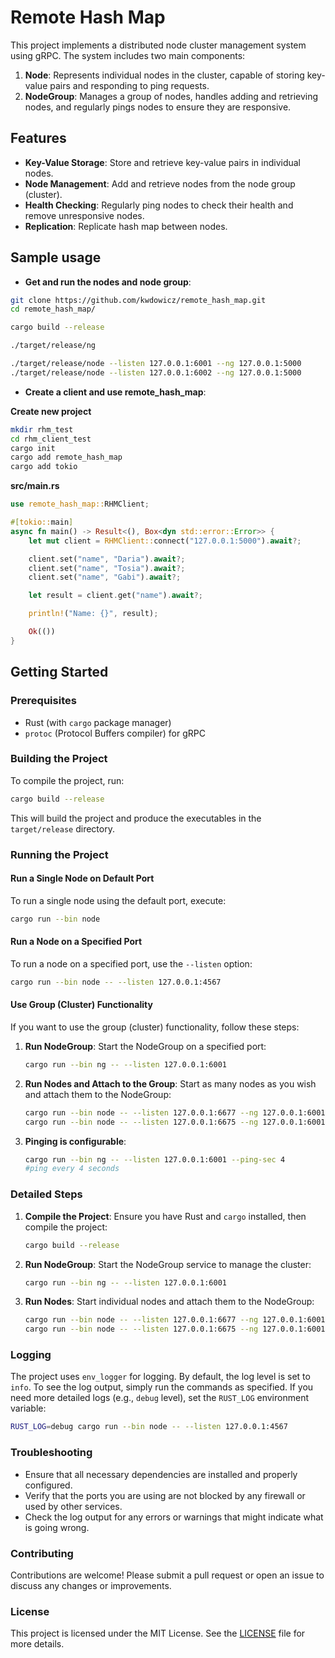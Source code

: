 # Remote Hash Map

This project implements a distributed node cluster management system using gRPC. The system includes two main components:
1. **Node**: Represents individual nodes in the cluster, capable of storing key-value pairs and responding to ping requests.
2. **NodeGroup**: Manages a group of nodes, handles adding and retrieving nodes, and regularly pings nodes to ensure they are responsive.

## Features

- **Key-Value Storage**: Store and retrieve key-value pairs in individual nodes.
- **Node Management**: Add and retrieve nodes from the node group (cluster).
- **Health Checking**: Regularly ping nodes to check their health and remove unresponsive nodes.
- **Replication**: Replicate hash map between nodes.

## Sample usage

- **Get and run the nodes and node group**:

```bash
git clone https://github.com/kwdowicz/remote_hash_map.git
cd remote_hash_map/

cargo build --release

./target/release/ng

./target/release/node --listen 127.0.0.1:6001 --ng 127.0.0.1:5000
./target/release/node --listen 127.0.0.1:6002 --ng 127.0.0.1:5000
```

- **Create a client and use remote_hash_map**:

**Create new project**
```bash
mkdir rhm_test
cd rhm_client_test
cargo init
cargo add remote_hash_map
cargo add tokio
```

**src/main.rs**
```main.rs
use remote_hash_map::RHMClient;

#[tokio::main]
async fn main() -> Result<(), Box<dyn std::error::Error>> {
    let mut client = RHMClient::connect("127.0.0.1:5000").await?;

    client.set("name", "Daria").await?;
    client.set("name", "Tosia").await?;
    client.set("name", "Gabi").await?;

    let result = client.get("name").await?;

    println!("Name: {}", result);

    Ok(())
}
```
## Getting Started

### Prerequisites

- Rust (with `cargo` package manager)
- `protoc` (Protocol Buffers compiler) for gRPC

### Building the Project

To compile the project, run:

```sh
cargo build --release
```

This will build the project and produce the executables in the `target/release` directory.

### Running the Project

#### Run a Single Node on Default Port

To run a single node using the default port, execute:

```sh
cargo run --bin node
```

#### Run a Node on a Specified Port

To run a node on a specified port, use the `--listen` option:

```sh
cargo run --bin node -- --listen 127.0.0.1:4567
```

#### Use Group (Cluster) Functionality

If you want to use the group (cluster) functionality, follow these steps:

1. **Run NodeGroup**: Start the NodeGroup on a specified port:

    ```sh
    cargo run --bin ng -- --listen 127.0.0.1:6001
    ```

2. **Run Nodes and Attach to the Group**: Start as many nodes as you wish and attach them to the NodeGroup:

    ```sh
    cargo run --bin node -- --listen 127.0.0.1:6677 --ng 127.0.0.1:6001
    cargo run --bin node -- --listen 127.0.0.1:6675 --ng 127.0.0.1:6001
    ```
3. **Pinging is configurable**:
   
   ```sh
   cargo run --bin ng -- --listen 127.0.0.1:6001 --ping-sec 4
   #ping every 4 seconds
   ```

### Detailed Steps

1. **Compile the Project**: Ensure you have Rust and `cargo` installed, then compile the project:

    ```sh
    cargo build --release
    ```

2. **Run NodeGroup**: Start the NodeGroup service to manage the cluster:

    ```sh
    cargo run --bin ng -- --listen 127.0.0.1:6001
    ```

3. **Run Nodes**: Start individual nodes and attach them to the NodeGroup:

    ```sh
    cargo run --bin node -- --listen 127.0.0.1:6677 --ng 127.0.0.1:6001
    cargo run --bin node -- --listen 127.0.0.1:6675 --ng 127.0.0.1:6001
    ```

### Logging

The project uses `env_logger` for logging. By default, the log level is set to `info`. To see the log output, simply run the commands as specified. If you need more detailed logs (e.g., `debug` level), set the `RUST_LOG` environment variable:

```sh
RUST_LOG=debug cargo run --bin node -- --listen 127.0.0.1:4567
```

### Troubleshooting

- Ensure that all necessary dependencies are installed and properly configured.
- Verify that the ports you are using are not blocked by any firewall or used by other services.
- Check the log output for any errors or warnings that might indicate what is going wrong.

### Contributing

Contributions are welcome! Please submit a pull request or open an issue to discuss any changes or improvements.

### License

This project is licensed under the MIT License. See the [LICENSE](LICENSE) file for more details.
```
